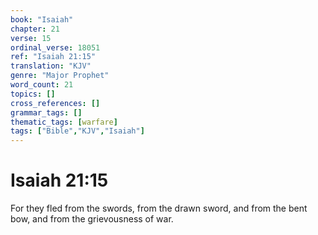 ```yaml
---
book: "Isaiah"
chapter: 21
verse: 15
ordinal_verse: 18051
ref: "Isaiah 21:15"
translation: "KJV"
genre: "Major Prophet"
word_count: 21
topics: []
cross_references: []
grammar_tags: []
thematic_tags: [warfare]
tags: ["Bible","KJV","Isaiah"]
---
```


# Isaiah 21:15

For they fled from the swords, from the drawn sword, and from the bent bow, and from the grievousness of war.
